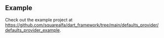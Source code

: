 ## Example

Check out the example project at https://github.com/squarealfa/dart_framework/tree/main/defaults_provider/defaults_provider_example.
